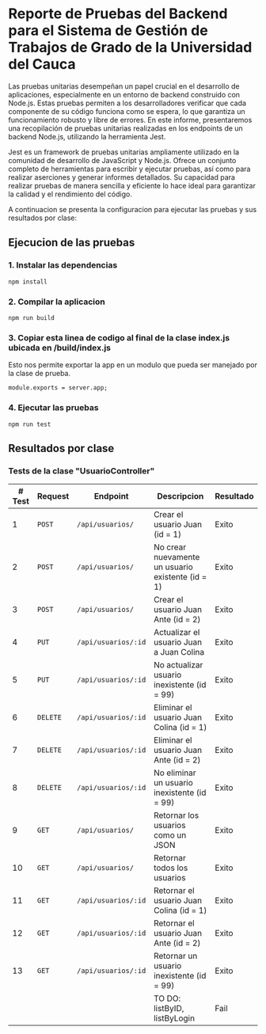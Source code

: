 # Reporte de Pruebas del Backend para el Sistema de Gestión de Trabajos de Grado de la Universidad del Cauca
Las pruebas unitarias desempeñan un papel crucial en el desarrollo de aplicaciones,
especialmente en un entorno de backend construido con Node.js.
Estas pruebas permiten a los desarrolladores verificar que cada componente de su código funciona como se espera,
lo que garantiza un funcionamiento robusto y libre de errores.
En este informe,
presentaremos una recopilación de pruebas unitarias realizadas en los endpoints de un backend Node.js,
utilizando la herramienta Jest.

Jest es un framework de pruebas unitarias ampliamente utilizado en la comunidad de desarrollo de JavaScript y Node.js. Ofrece un conjunto completo de herramientas para escribir y ejecutar pruebas,
así como para realizar aserciones y generar informes detallados.
Su capacidad para realizar pruebas de manera sencilla y eficiente
lo hace ideal para garantizar la calidad y el rendimiento del código.

A continuacion se presenta la configuracion para ejecutar las pruebas y sus resultados por clase:

## Ejecucion de las pruebas
### 1. Instalar las dependencias
```shell
npm install
```
### 2. Compilar la aplicacion
```shell
npm run build
```
### 3. Copiar esta linea de codigo al final de la clase index.js ubicada en /build/index.js
Esto nos permite exportar la app en un modulo que pueda ser manejado por la clase de prueba.
```shell
module.exports = server.app;
```
### 4. Ejecutar las pruebas
```shell
npm run test
```

## Resultados por clase
### **Tests de la clase "UsuarioController"**

| # Test | Request | Endpoint | Descripcion | Resultado |
|--------|---------|----------|-------------|-----------|
| 1 | `POST` | `/api/usuarios/` | Crear el usuario Juan (id = 1)| Exito |
| 2 | `POST` | `/api/usuarios/` | No crear nuevamente un usuario existente (id = 1) | Exito |
| 3 | `POST` | `/api/usuarios/` | Crear el usuario Juan Ante (id = 2) | Exito |
| 4 | `PUT` | `/api/usuarios/:id` | Actualizar el usuario Juan a Juan Colina | Exito |
| 5 | `PUT` | `/api/usuarios/:id` | No actualizar usuario inexistente (id = 99)| Exito |
| 6 | `DELETE` | `/api/usuarios/:id` | Eliminar el usuario Juan Colina (id = 1) | Exito |
| 7 | `DELETE` | `/api/usuarios/:id` | Eliminar el usuario Juan Ante (id = 2) | Exito |
| 8 | `DELETE` | `/api/usuarios/:id` | No eliminar un usuario inexistente (id = 99) | Exito |
| 9 | `GET` | `/api/usuarios/` | Retornar los usuarios como un JSON | Exito |
| 10 | `GET` | `/api/usuarios/` | Retornar todos los usuarios | Exito |
| 11 | `GET` | `/api/usuarios/:id` | Retornar el usuario Juan Colina (id = 1) | Exito |
| 12 | `GET` | `/api/usuarios/:id` | Retornar el usuario Juan Ante (id = 2) | Exito |
| 13 | `GET` | `/api/usuarios/:id` | Retornar un usuario inexistente (id = 99) | Exito |
||||TO DO: listByID, listByLogin|Fail|
